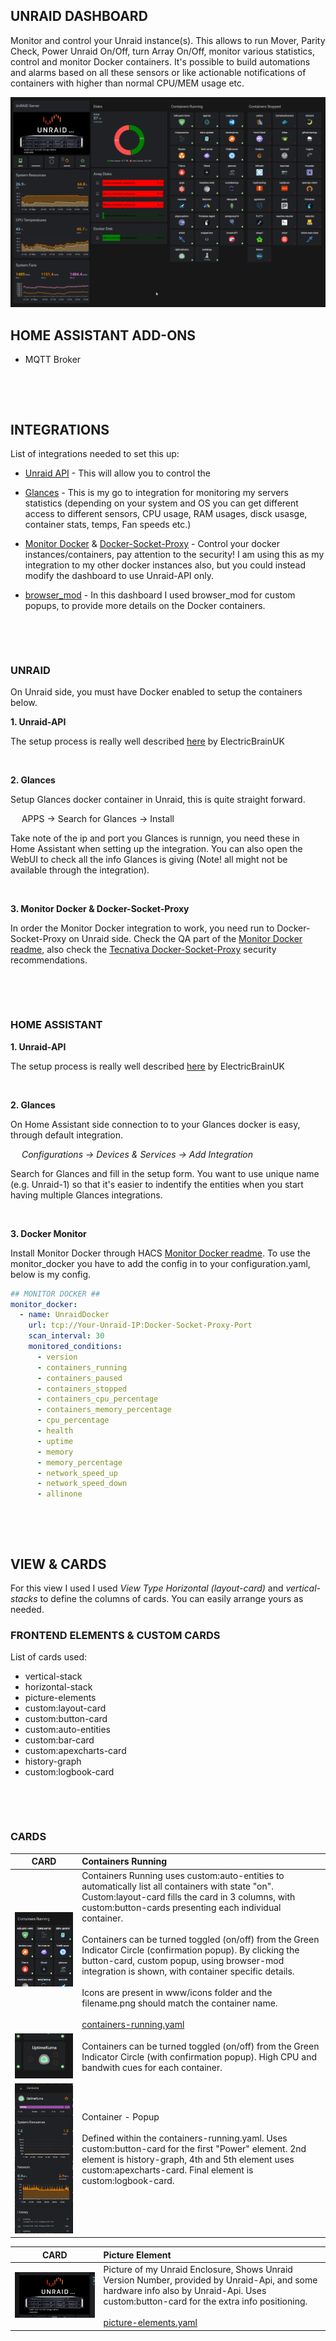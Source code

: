 ## UNRAID DASHBOARD

Monitor and control your Unraid instance(s). This allows to run Mover, Parity Check, Power Unraid On/Off, turn Array On/Off, monitor various statistics, control and monitor Docker containers. It's possible to build automations and alarms based on all these sensors or like actionable notifications of containers with higher than normal CPU/MEM usage etc.


![Unraid Overview](/dashboards/unraid/img/HA-Unraid-dashboard-overview-3.png)

## HOME ASSISTANT ADD-ONS

* MQTT Broker

&nbsp;

&nbsp;

## INTEGRATIONS

List of integrations needed to set this up:

* [Unraid API](https://github.com/ElectricBrainUK/UnraidAPI) - This will allow you to control the 

* [Glances](https://github.com/nicolargo/glances) - This is my go to integration for monitoring my servers statistics (depending on your system and OS you can get different access to different sensors, CPU usage, RAM usages, disck usasge, container stats, temps, Fan speeds etc.)

* [Monitor Docker](https://github.com/ualex73/monitor_docker) & [Docker-Socket-Proxy](https://github.com/Tecnativa/docker-socket-proxy) - Control your docker instances/containers, pay attention to the security! I am using this as my integration to my other docker instances also, but you could instead modify the dashboard to use Unraid-API only.

* [browser_mod](https://github.com/thomasloven/hass-browser_mod) - In this dashboard I used browser_mod for custom popups, to provide more details on the Docker containers.

&nbsp;

&nbsp;

### UNRAID

On Unraid side, you must have Docker enabled to setup the containers below.

**1. Unraid-API**

The setup process is really well described [here](https://github.com/ElectricBrainUK/UnraidAPI) by ElectricBrainUK

&nbsp;

**2. Glances**

Setup Glances docker container in Unraid, this is quite straight forward.

&ensp;&ensp; APPS -> Search for Glances -> Install

Take note of the ip and port you Glances is runnign, you need these in Home Assistant when setting up the integration. You can also open the WebUI to check all the info Glances is giving (Note! all might not be available through the integration).

&nbsp;

**3. Monitor Docker & Docker-Socket-Proxy**

In order the Monitor Docker integration to work, you need run to Docker-Socket-Proxy on Unraid side. Check the QA part of the [Monitor Docker readme](https://github.com/ualex73/monitor_docker), also check the [Tecnativa Docker-Socket-Proxy](https://github.com/Tecnativa/docker-socket-proxy) security recommendations.

&nbsp;

&nbsp;

### HOME ASSISTANT

**1. Unraid-API**

The setup process is really well described [here](https://github.com/ElectricBrainUK/UnraidAPI) by ElectricBrainUK

&nbsp;

**2. Glances**

On Home Assistant side connection to to your Glances docker is easy, through default integration.

&ensp;&ensp; *Configurations -> Devices & Services -> Add Integration*

Search for Glances and fill in the setup form. You want to use unique name (e.g. Unraid-1) so that it's easier to indentify the entities when you start having multiple Glances integrations.

&nbsp;

**3. Docker Monitor**

Install Monitor Docker through HACS [Monitor Docker readme](https://github.com/ualex73/monitor_docker). To use the monitor_docker you have to add the config in to your configuration.yaml, below is my config.

```YAML
## MONITOR DOCKER ##
monitor_docker:
  - name: UnraidDocker
    url: tcp://Your-Unraid-IP:Docker-Socket-Proxy-Port
    scan_interval: 30
    monitored_conditions:
      - version
      - containers_running
      - containers_paused
      - containers_stopped
      - containers_cpu_percentage
      - containers_memory_percentage
      - cpu_percentage
      - health
      - uptime
      - memory
      - memory_percentage
      - network_speed_up
      - network_speed_down
      - allinone
```

&nbsp;

&nbsp;

## VIEW & CARDS

For this view I used I used *View Type Horizontal (layout-card)* and *vertical-stacks* to define the columns of cards. You can easily arrange yours as needed.

### FRONTEND ELEMENTS & CUSTOM CARDS

List of cards used:

* vertical-stack
* horizontal-stack
* picture-elements
* custom:layout-card
* custom:button-card
* custom:auto-entities
* custom:bar-card
* custom:apexcharts-card
* history-graph
* custom:logbook-card

&nbsp;

&nbsp;

### CARDS

| CARD | Containers Running |
|:-:|:-----------------------------------------------------------------------------------------------------------------------------------------------------------------------------------------------------------------------|
| <img src="/dashboards/unraid/img/containers-running.png">  | Containers Running uses custom:auto-entities to automatically list all containers with state "on". Custom:layout-card fills the card in 3 columns, with custom:button-cards presenting each individual container.</br><br>Containers can be turned toggled (on/off) from the Green Indicator Circle (confirmation popup). By clicking the button-card, custom popup, using browser-mod integration is shown, with container specific details.</br><br>Icons are present in www/icons folder and the filename.png should match the container name. </br></br> [containers-running.yaml](/dashboards/unraid/containers-running.yaml) </br> |
| <img src="/dashboards/unraid/img/container-indicators.gif"> | Containers can be turned toggled (on/off) from the Green Indicator Circle (with confirmation popup). High CPU and bandwith cues for each container. |
| <img src="/dashboards/unraid/img/containers-running-popup.png"> | Container - Popup</br><br>Defined within the containers-running.yaml. Uses custom:button-card for the first "Power" element. 2nd element is history-graph, 4th and 5th element uses custom:apexcharts-card. Final element is custom:logbook-card. </br> <br> </br> |

| CARD | Picture Element |
|:-:|:-----------------------------------------------------------------------------------------------------------------------------------------------------------------------------------------------------------------------|
| <img src="/dashboards/unraid/img/picture-elements.png">  | Picture of my Unraid Enclosure, Shows Unraid Version Number, provided by Unraid-Api, and some hardware info also by Unraid-Api. Uses custom:button-card for the extra info positioning. </br> </br> [picture-elements.yaml](/dashboards/unraid/picture-elements.yaml) |
